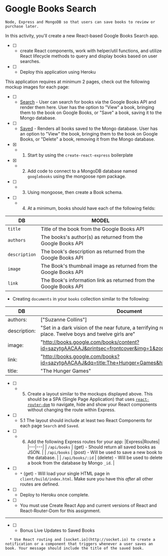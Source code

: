 # Google Books Search
```
Node, Express and MongoDB so that users can save books to review or purchase later.
```
In this activity, you'll create a new React-based Google Books Search app. 

- [ ] -  create React components, work with helper/util functions, and utilize React lifecycle methods to query and display books based on user searches. 

- [ ] -  Deploy this application using Heroku

This application requires at minimum 2 pages, check out the following mockup images for each page:

- [ ] -  [Search](Search.png) - User can search for books via the Google Books API and render them here. User has the option to "View" a book, bringing them to the book on Google Books, or "Save" a book, saving it to the Mongo database.
- [ ] - [Saved](Saved.png) - Renders all books saved to the Mongo database. User has an option to "View" the book, bringing them to the book on Google Books, or "Delete" a book, removing it from the Mongo database.

- [x] - 1. Start by using the `create-react-express` boilerplate

- [x] - 2. Add code to connect to a MongoDB database named `googlebooks` using the mongoose npm package.

- [ ] - 3. Using mongoose, then create a Book schema.

- [ ] - 4. At a minimum, books should have each of the following fields:

|DB|MODEL|
|---|---|
| `title` | Title of the book from the Google Books API|
| `authors` | The books's author(s) as returned from the Google Books API|
| `description` | The book's description as returned from the Google Books API|
| `image` | The Book's thumbnail image as returned from the Google Books API|
| `link` | The Book's information link as returned from the Google Books API|

* Creating `documents` in your `books` collection similar to the following:

|DB|Document|
|---|---|
| authors: |  ["Suzanne Collins"] |
| description: |  "Set in a dark vision of the near future, a terrifying reality TV show is taking place. Twelve boys and twelve girls are" |
| image: |  "http://books.google.com/books/content?id=sazytgAACAAJ&printsec=frontcover&img=1&zoom=1&source=gbs_api" |
| link: |  "http://books.google.com/books?id=sazytgAACAAJ&dq=title:The+Hunger+Games&hl=&source=gbs_api" |
| title: |  "The Hunger Games" |

- [ ] - 5. Create a layout similar to the mockups displayed above. This should be a SPA (Single Page Application) that uses [`react-router-dom`](https://github.com/reactjs/react-router) to navigate, hide and show your React components without changing the route within Express.

- [ ] - 5.1 The layout should include at least two React Components for each page `Search` and `Saved`.

- [ ] - 6. Add the following Express routes for your app:
|Express|Routes|
|---|---|
| `/api/books`     |  (get) - Should return all saved books as JSON. |
| `/api/books`     |  (post) - Will be used to save a new book to the database. |
| `/api/books/:id` |  (delete) - Will be used to delete a book from the database by Mongo `_id`. |

- [ ] -  `*` (get) - Will load your single HTML page in `client/build/index.html`. Make sure you have this _after_ all other routes are defined.

- [ ] - Deploy to Heroku once complete.
- [ ] - You must use Create React App and current versions of React and React-Router-Dom for this assignment.

- - -

- [ ] -  Bonus Live Updates to Saved Books
```
  * Use React routing and [socket.io](http://socket.io) to create a notification or a component that triggers whenever a user saves an book. Your message should include the title of the saved book.
```
